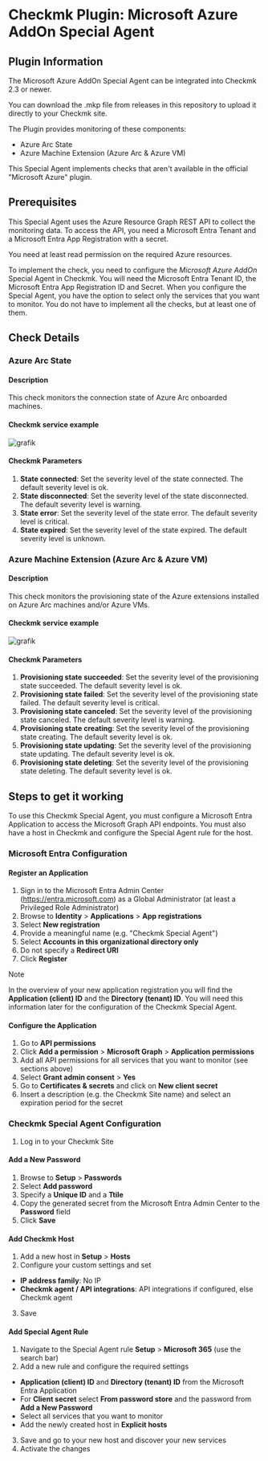 # Checkmk Plugin: Microsoft Azure AddOn Special Agent

## Plugin Information
The Microsoft Azure AddOn Special Agent can be integrated into Checkmk 2.3 or newer.

You can download the .mkp file from releases in this repository to upload it directly to your Checkmk site.

The Plugin provides monitoring of these components:
- Azure Arc State
- Azure Machine Extension (Azure Arc & Azure VM)

This Special Agent implements checks that aren't available in the official "Microsoft Azure" plugin.

## Prerequisites

This Special Agent uses the Azure Resource Graph REST API to collect the monitoring data.
To access the API, you need a Microsoft Entra Tenant and a Microsoft Entra App Registration with a secret.

You need at least read permission on the required Azure resources.

To implement the check, you need to configure the *Microsoft Azure AddOn* Special Agent in Checkmk.
You will need the Microsoft Entra Tenant ID, the Microsoft Entra App Registration ID and Secret.
When you configure the Special Agent, you have the option to select only the services that you want to monitor. You do not have to implement all the checks, but at least one of them.

## Check Details
### Azure Arc State

#### Description

This check monitors the connection state of Azure Arc onboarded machines. 

#### Checkmk service example

![grafik](https://github.com/user-attachments/assets/a93c1621-9607-4936-ac9b-e561aa1ded4c)


#### Checkmk Parameters

1. **State connected**: Set the severity level of the state connected. The default severity level is ok.
2. **State disconnected**: Set the severity level of the state disconnected. The default severity level is warning.
3. **State error**: Set the severity level of the state error. The default severity level is critical.
4. **State expired**: Set the severity level of the state expired. The default severity level is unknown.

### Azure Machine Extension (Azure Arc & Azure VM)

#### Description

This check monitors the provisioning state of the Azure extensions installed on Azure Arc machines and/or Azure VMs.

#### Checkmk service example

![grafik](https://github.com/user-attachments/assets/843577cf-192f-4bf2-865f-75d4585a5d99)

#### Checkmk Parameters

1. **Provisioning state succeeded**: Set the severity level of the provisioning state succeeded. The default severity level is ok.
2. **Provisioning state failed**: Set the severity level of the provisioning state failed. The default severity level is critical.
3. **Provisioning state canceled**: Set the severity level of the provisioning state canceled. The default severity level is warning.
4. **Provisioning state creating**: Set the severity level of the provisioning state creating. The default severity level is ok.
5. **Provisioning state updating**: Set the severity level of the provisioning state updating. The default severity level is ok.
6. **Provisioning state deleting**: Set the severity level of the provisioning state deleting. The default severity level is ok.

## Steps to get it working

To use this Checkmk Special Agent, you must configure a Microsoft Entra Application to access the Microsoft Graph API endpoints.
You must also have a host in Checkmk and configure the Special Agent rule for the host.

### Microsoft Entra Configuration
#### Register an Application

1. Sign in to the Microsoft Entra Admin Center (https://entra.microsoft.com) as a Global Administrator (at least a Privileged Role Administrator)
2. Browse to **Identity** > **Applications** > **App registrations**
3. Select **New registration**
4. Provide a meaningful name (e.g. "Checkmk Special Agent")
5. Select **Accounts in this organizational directory only**
6. Do not specify a **Redirect URI**
7. Click **Register**

> [!NOTE]
> In the overview of your new application registration you will find the **Application (client) ID** and the **Directory (tenant) ID**.
> You will need this information later for the configuration of the Checkmk Special Agent.

#### Configure the Application
1. Go to **API permissions**
2. Click **Add a permission** > **Microsoft Graph** > **Application permissions**
3. Add all API permissions for all services that you want to monitor (see sections above)
4. Select **Grant admin consent** > **Yes**
5. Go to **Certificates & secrets** and click on **New client secret**
6. Insert a description (e.g. the Checkmk Site name) and select an expiration period for the secret

### Checkmk Special Agent Configuration

1. Log in to your Checkmk Site
   
#### Add a New Password

1. Browse to **Setup** > **Passwords**
2. Select **Add password**
3. Specify a **Unique ID** and a **Ttile**
4. Copy the generated secret from the Microsoft Entra Admin Center to the **Password** field
5. Click **Save**

#### Add Checkmk Host

1. Add a new host in **Setup** > **Hosts**
2. Configure your custom settings and set
 - **IP address family**: No IP
 - **Checkmk agent / API integrations**: API integrations if configured, else Checkmk agent
3. Save

#### Add Special Agent Rule

1. Navigate to the Special Agent rule **Setup** > **Microsoft 365** (use the search bar)
2. Add a new rule and configure the required settings
- **Application (client) ID** and **Directory (tenant) ID** from the Microsoft Entra Application
- For **Client secret** select **From password store** and the password from **Add a New Password**
- Select all services that you want to monitor
- Add the newly created host in **Explicit hosts**
3. Save and go to your new host and discover your new services
4. Activate the changes
